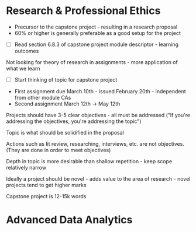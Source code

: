 
# Research & Professional Ethics

- Precursor to the capstone project - resulting in a research proposal
- 60% or higher is generally preferable as a good setup for the project

- [ ] Read section 6.8.3 of capstone project module descriptor - learning outcomes

Not looking for theory of research in assignments - more application of what we learn

- [ ] Start thinking of topic for capstone project

- First assignment due March 10th - issued February 20th - independent from other module CAs
- Second assignment March 12th -> May 12th

Projects should have 3-5 clear objectives - all must be addressed ("If you're addressing the objectives, you're addressing the topic")

Topic is what should be solidified in the proposal

Actions such as lit review, researching, interviews, etc. are not objectives. (They are done in order to meet objectives)

Depth in topic is more desirable than shallow repetition - keep scope relatively narrow

Ideally a project should be novel - adds value to the area of research - novel projects tend to get higher marks

Capstone project is 12-15k words


# Advanced Data Analytics